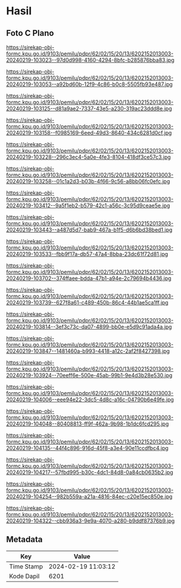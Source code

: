 # Hasil

## Foto C Plano

https://sirekap-obj-formc.kpu.go.id/9103/pemilu/pdpr/62/02/15/20/13/6202152013003-20240219-103023--97d0d998-4160-4294-8bfc-b285876bba83.jpg

https://sirekap-obj-formc.kpu.go.id/9103/pemilu/pdpr/62/02/15/20/13/6202152013003-20240219-103053--a92bd60b-12f9-4c86-b0c8-5505fb93e487.jpg

https://sirekap-obj-formc.kpu.go.id/9103/pemilu/pdpr/62/02/15/20/13/6202152013003-20240219-103125--d81a9ae2-7337-43e5-a230-319ac23ddd8e.jpg

https://sirekap-obj-formc.kpu.go.id/9103/pemilu/pdpr/62/02/15/20/13/6202152013003-20240219-103158--f0985169-6eed-49d3-8640-434c6281d0cf.jpg

https://sirekap-obj-formc.kpu.go.id/9103/pemilu/pdpr/62/02/15/20/13/6202152013003-20240219-103228--296c3ec4-5a0e-4fe3-8104-418df3ce57c3.jpg

https://sirekap-obj-formc.kpu.go.id/9103/pemilu/pdpr/62/02/15/20/13/6202152013003-20240219-103258--01c1a2d3-b03b-4f66-9c56-a8bb06fc0efc.jpg

https://sirekap-obj-formc.kpu.go.id/9103/pemilu/pdpr/62/02/15/20/13/6202152013003-20240219-103412--9a5f1eb2-b579-42c1-a56c-3c95d9ceae5e.jpg

https://sirekap-obj-formc.kpu.go.id/9103/pemilu/pdpr/62/02/15/20/13/6202152013003-20240219-103443--a487d5d7-bab9-467a-b1f5-d6b6bd38bed1.jpg

https://sirekap-obj-formc.kpu.go.id/9103/pemilu/pdpr/62/02/15/20/13/6202152013003-20240219-103533--fbb9f17a-db57-47a4-8bba-23dc61f72d81.jpg

https://sirekap-obj-formc.kpu.go.id/9103/pemilu/pdpr/62/02/15/20/13/6202152013003-20240219-103702--374ffaee-bdda-47b1-a94e-2c79694b4436.jpg

https://sirekap-obj-formc.kpu.go.id/9103/pemilu/pdpr/62/02/15/20/13/6202152013003-20240219-103739--627f8a61-c489-450b-86c4-44b1ae5ca1ff.jpg

https://sirekap-obj-formc.kpu.go.id/9103/pemilu/pdpr/62/02/15/20/13/6202152013003-20240219-103814--3ef3c73c-da07-4899-bb0e-e5d9c91ada4a.jpg

https://sirekap-obj-formc.kpu.go.id/9103/pemilu/pdpr/62/02/15/20/13/6202152013003-20240219-103847--1481460a-b993-4418-a12c-2af2f8427398.jpg

https://sirekap-obj-formc.kpu.go.id/9103/pemilu/pdpr/62/02/15/20/13/6202152013003-20240219-103924--70eeff6e-500e-45ab-99b1-9e4d3b28e530.jpg

https://sirekap-obj-formc.kpu.go.id/9103/pemilu/pdpr/62/02/15/20/13/6202152013003-20240219-104006--eee94e22-3dc5-4d8c-a16c-04790b6e49fe.jpg

https://sirekap-obj-formc.kpu.go.id/9103/pemilu/pdpr/62/02/15/20/13/6202152013003-20240219-104048--80408813-ff9f-462a-9b98-1b1dc6fcd295.jpg

https://sirekap-obj-formc.kpu.go.id/9103/pemilu/pdpr/62/02/15/20/13/6202152013003-20240219-104135--44f4c896-916d-45f8-a3e4-90e11ccdfbc4.jpg

https://sirekap-obj-formc.kpu.go.id/9103/pemilu/pdpr/62/02/15/20/13/6202152013003-20240219-104217--57fbd995-b30c-4dc1-84d8-0a84cb0635b2.jpg

https://sirekap-obj-formc.kpu.go.id/9103/pemilu/pdpr/62/02/15/20/13/6202152013003-20240219-104254--982b559a-a21a-4816-84ec-c20e15ec850e.jpg

https://sirekap-obj-formc.kpu.go.id/9103/pemilu/pdpr/62/02/15/20/13/6202152013003-20240219-104322--cbb936a3-9e9a-4070-a280-b9ddf87376b9.jpg


## Metadata

| Key        | Value               |
| ---------- | ------------------- |
| Time Stamp | 2024-02-19 11:03:12 |
| Kode Dapil | 6201                |



